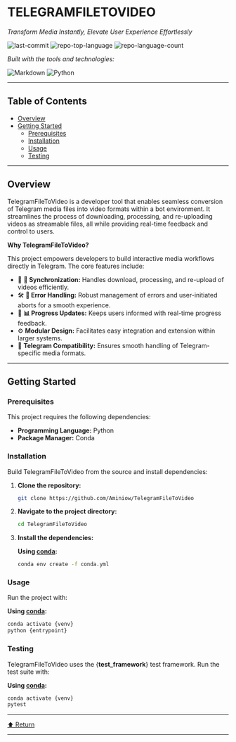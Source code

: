 # TELEGRAMFILETOVIDEO

*Transform Media Instantly, Elevate User Experience Effortlessly*

![last-commit](https://img.shields.io/github/last-commit/Aminiow/TelegramFileToVideo?style=flat&logo=git&logoColor=white&color=0080ff)
![repo-top-language](https://img.shields.io/github/languages/top/Aminiow/TelegramFileToVideo?style=flat&color=0080ff)
![repo-language-count](https://img.shields.io/github/languages/count/Aminiow/TelegramFileToVideo?style=flat&color=0080ff)

*Built with the tools and technologies:*

![Markdown](https://img.shields.io/badge/Markdown-000000.svg?style=flat&logo=Markdown&logoColor=white)
![Python](https://img.shields.io/badge/Python-3776AB.svg?style=flat&logo=Python&logoColor=white)

---

## Table of Contents

- [Overview](#overview)
- [Getting Started](#getting-started)
  - [Prerequisites](#prerequisites)
  - [Installation](#installation)
  - [Usage](#usage)
  - [Testing](#testing)

---

## Overview

TelegramFileToVideo is a developer tool that enables seamless conversion of Telegram media files into video formats within a bot environment. It streamlines the process of downloading, processing, and re-uploading videos as streamable files, all while providing real-time feedback and control to users.

**Why TelegramFileToVideo?**

This project empowers developers to build interactive media workflows directly in Telegram. The core features include:

- 🧩 **🔄 Synchronization:** Handles download, processing, and re-upload of videos efficiently.
- 🛠️ **📝 Error Handling:** Robust management of errors and user-initiated aborts for a smooth experience.
- 🚦 **📊 Progress Updates:** Keeps users informed with real-time progress feedback.
- ⚙️ **Modular Design:** Facilitates easy integration and extension within larger systems.
- 🎥 **Telegram Compatibility:** Ensures smooth handling of Telegram-specific media formats.

---

## Getting Started

### Prerequisites

This project requires the following dependencies:

- **Programming Language:** Python
- **Package Manager:** Conda

### Installation

Build TelegramFileToVideo from the source and install dependencies:

1. **Clone the repository:**

   ```sh
   git clone https://github.com/Aminiow/TelegramFileToVideo
   ```

2. **Navigate to the project directory:**

   ```sh
   cd TelegramFileToVideo
   ```

3. **Install the dependencies:**

   **Using [conda](https://docs.conda.io/):**

   ```sh
   conda env create -f conda.yml
   ```

### Usage

Run the project with:

**Using [conda](https://docs.conda.io/):**

```sh
conda activate {venv}
python {entrypoint}
```

### Testing

TelegramFileToVideo uses the {**test_framework**} test framework. Run the test suite with:

**Using [conda](https://docs.conda.io/):**

```sh
conda activate {venv}
pytest
```

---

[⬆ Return](#top)

---
```
